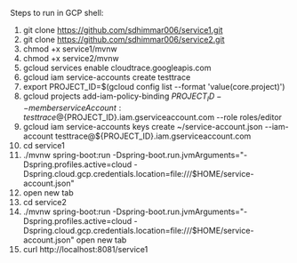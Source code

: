 Steps to run in GCP shell:

1. git clone https://github.com/sdhimmar006/service1.git
2. git clone https://github.com/sdhimmar006/service2.git
3. chmod +x service1/mvnw
4. chmod +x service2/mvnw
5. gcloud services enable cloudtrace.googleapis.com
6. gcloud iam service-accounts create testtrace
7. export PROJECT_ID=$(gcloud config list --format 'value(core.project)')
8. gcloud projects add-iam-policy-binding ${PROJECT_ID} --member serviceAccount:testtrace@${PROJECT_ID}.iam.gserviceaccount.com --role roles/editor
9. gcloud iam service-accounts keys create ~/service-account.json --iam-account testtrace@${PROJECT_ID}.iam.gserviceaccount.com
10. cd service1
11. ./mvnw spring-boot:run -Dspring-boot.run.jvmArguments="-Dspring.profiles.active=cloud -Dspring.cloud.gcp.credentials.location=file:///$HOME/service-account.json"
12. open new tab    
13. cd service2
14. ./mvnw spring-boot:run -Dspring-boot.run.jvmArguments="-Dspring.profiles.active=cloud -Dspring.cloud.gcp.credentials.location=file:///$HOME/service-account.json"
    open new tab
15. curl http://localhost:8081/service1